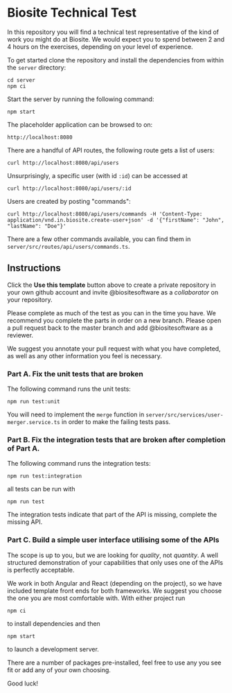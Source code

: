 # Biosite Technical Test

In this repository you will find a technical test representative of the kind of work you might do at 
Biosite. We would expect you to spend between 2 and 4 hours on the exercises, depending on your 
level of experience.

To get started clone the repository and install the dependencies from within the `server` directory:

    cd server
    npm ci

Start the server by running the following command:

    npm start

The placeholder application can be browsed to on:

    http://localhost:8080

There are a handful of API routes, the following route gets a list of users:

    curl http://localhost:8080/api/users

Unsurprisingly, a specific user (with id `:id`) can be accessed at

    curl http://localhost:8080/api/users/:id

Users are created by posting "commands":

    curl http://localhost:8080/api/users/commands -H 'Content-Type: application/vnd.in.biosite.create-user+json' -d '{"firstName": "John", "lastName": "Doe"}'

There are a few other commands available, you can find them in `server/src/routes/api/users/commands.ts`.

## Instructions

Click the **Use this template** button above to create a private repository in your own github
account and invite @biositesoftware as a _collaborator_ on your repository.

Please complete as much of the test as you can in the time you have. We recommend you complete the
parts in order on a new branch. Please open a pull request back to the master branch and add
@biositesoftware as a reviewer.

We suggest you annotate your pull request with what you have completed, as well as any other
information you feel is necessary.


### Part A. Fix the unit tests that are broken

The following command runs the unit tests:

    npm run test:unit

You will need to implement the `merge` function in `server/src/services/user-merger.service.ts` in
order to make the failing tests pass.


### Part B. Fix the integration tests that are broken after completion of Part A.

The following command runs the integration tests:

    npm run test:integration

all tests can be run with

    npm run test

The integration tests indicate that part of the API is missing, complete the missing API.


### Part C. Build a simple user interface utilising some of the APIs

The scope is up to you, but we are looking for _quality_, not _quantity_. A well structured
demonstration of your capabilities that only uses one of the APIs is perfectly acceptable.

We work in both Angular and React (depending on the project), so we have included template front
ends for both frameworks. We suggest you choose the one you are most comfortable with. With either
project run

    npm ci

to install dependencies and then

    npm start

to launch a development server.

There are a number of packages pre-installed, feel free to use any you see fit or add any of your
own choosing.

Good luck!

